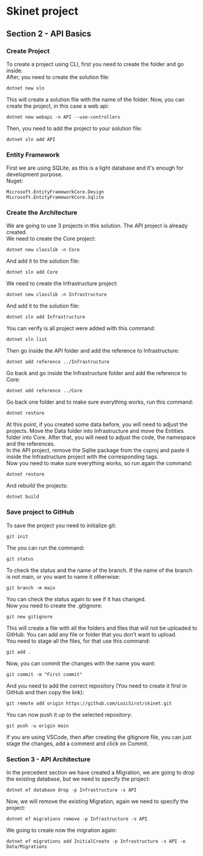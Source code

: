 # Skinet project
## Section 2 - API Basics
### Create Project
To create a project using CLI, first you need to create the folder and go inside.  
After, you need to create the solution file:
```
dotnet new sln
```
This will create a solution file with the name of the folder.
Now, you can create the project, in this case a web api:
```
dotnet new webapi -n API --use-controllers
```
Then, you need to add the project to your solution file:
```
dotnet sln add API
```
### Entity Framework
First we are using SQLite, as this is a light database and it's enough for development purpose.  
Nuget:
```
Microsoft.EntityFrameworkCore.Design
Microsoft.EntityFrameworkCore.Sqlite
```
### Create the Architecture
We are going to use 3 projects in this solution. The API project is already created.  
We need to create the Core project:
```
dotnet new classlib -n Core
```
And add it to the solution file:
```
dotnet sln add Core
```
We need to create the Infrastructure project:
```
dotnet new classlib -n Infrastructure
```
And add it to the solution file:
```
dotnet sln add Infrastructure
```
You can verify is all project were added with this command:
```
dotnet sln list
```
Then go inside the API folder and add the reference to Infrastructure:
```
dotnet add reference ../Infrastructure
```
Go back and go inside the Infrastructure folder and add the reference to Core:
```
dotnet add reference ../Core
```
Go back one folder and to make sure everything works, run this command:
```
dotnet restore
```
At this point, if you created some data before, you will need to adjust the projects. Move the Data folder into Infrastructure and move the Entities folder into Core. After that, you will need to adjust the code, the namespace and the references.  
In the API project, remove the Sqlite package from the csproj and paste it inside the Infrastructure project with the corresponding <ItemGroup></ItemGroup> tags.  
Now you need to make sure everything works, so run again the command:
```
dotnet restore
```
And rebuild the projects:
```
dotnet build
```

### Save project to GitHub
To save the project you need to initialize git:
```
git init
``` 
The you can run the command:
```
git status
```
To check the status and the name of the branch. If the name of the branch is not main, or you want to name it otherwise:
```
git branch -m main
```
You can check the status again to see if it has changed.  
Now you need to create the .gitignore:
```
git new gitignore
```
This will create a file with all the folders and files that will not be uploaded to GitHub. You can add any file or folder that you don't want to upload.  
You need to stage all the files, for that use this command:
```
git add .
```
Now, you can commit the changes with the name you want:
```
git commit -m "First commit"
```
And you need to add the correct repository (You need to create it first in GitHub and then copy the link):
```
git remote add origin https://github.com/LoicSirot/skinet.git
```
You can now push it up to the selected repository:
```
git push -u origin main
```
If you are using VSCode, then after creating the gitignore file, you can just stage the changes, add a comment and click on Commit.  

### Section 3 - API Architecture
In the precedent section we have created a Migration, we are going to drop the existing database, but we need to specify the project:
```
dotnet ef database drop -p Infrastructure -s API
```
Now, we will remove the existing Migration, again we need to specify the project:
```
dotnet ef migrations remove -p Infrastructure -s API
```
We going to create now the migration again:
```
dotnet ef migrations add InitialCreate -p Infrastructure -s API -o Data/Migrations
```